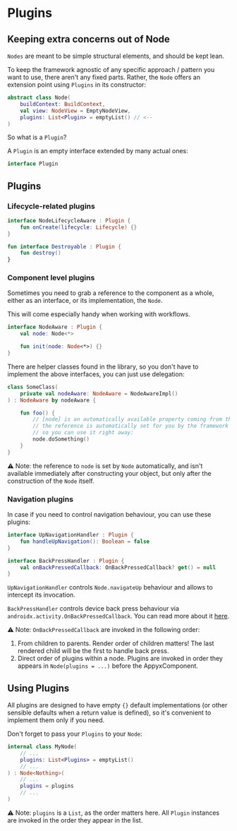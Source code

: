 # Plugins

## Keeping extra concerns out of Node

```Nodes``` are meant to be simple structural elements, and should be kept lean.

To keep the framework agnostic of any specific approach / pattern you want to use, there aren't any fixed parts. Rather, the ```Node``` offers an extension point using ```Plugins``` in its constructor:

```kotlin
abstract class Node(
    buildContext: BuildContext,
    val view: NodeView = EmptyNodeView,
    plugins: List<Plugin> = emptyList() // <--
)
```

So what is a ```Plugin```?

A ```Plugin``` is an empty interface extended by many actual ones:

```kotlin
interface Plugin

```

## Plugins

### Lifecycle-related plugins

```kotlin
interface NodeLifecycleAware : Plugin {
    fun onCreate(lifecycle: Lifecycle) {}
}

fun interface Destroyable : Plugin {
    fun destroy()
}
```


### Component level plugins

Sometimes you need to grab a reference to the component as a whole, either as an interface, or its implementation, the ```Node```.

This will come especially handy when working with workflows.


```kotlin
interface NodeAware : Plugin {
    val node: Node<*>

    fun init(node: Node<*>) {}
}
```

There are helper classes found in the library, so you don't have to implement the above interfaces, you can just use delegation:

```kotlin
class SomeClass(
    private val nodeAware: NodeAware = NodeAwareImpl()
) : NodeAware by nodeAware {

    fun foo() {
        // [node] is an automatically available property coming from the NodeAware interface
        // the reference is automatically set for you by the framework + the NodeAwareImpl class
        // so you can use it right away:
        node.doSomething()
    }
}
```

⚠️ Note: the reference to ```node``` is set by ```Node``` automatically, and isn't available immediately after constructing your object, but only after the construction of the ```Node``` itself.


### Navigation plugins

In case if you need to control navigation behaviour, you can use these plugins:

```kotlin
interface UpNavigationHandler : Plugin {
    fun handleUpNavigation(): Boolean = false
}

interface BackPressHandler : Plugin {
    val onBackPressedCallback: OnBackPressedCallback? get() = null
}
```

`UpNavigationHandler` controls `Node.navigateUp` behaviour and allows to intercept its invocation.

`BackPressHandler` controls device back press behaviour via `androidx.activity.OnBackPressedCallback`.
You can read more about it [here](https://developer.android.com/guide/navigation/navigation-custom-back).

⚠️ Note: `OnBackPressedCallback` are invoked in the following order:
1. From children to parents. Render order of children matters! The last rendered child will be the first to handle back press.
2. Direct order of plugins within a node. Plugins are invoked in order they appears in `Node(plugins = ...)` before the AppyxComponent. 


## Using Plugins 

All plugins are designed to have empty ```{}``` default implementations (or other sensible defaults when a return value is defined), so it's convenient to implement them only if you need.

Don't forget to pass your ```Plugins``` to your ```Node```:

```kotlin
internal class MyNode(
    // ...
    plugins: List<Plugins> = emptyList()
    // ...
) : Node<Nothing>(
    // ...
    plugins = plugins
    // ...
)
```

⚠️ Note: ```plugins``` is a ```List```, as the order matters here. All ```Plugin``` instances are invoked in the order they appear in the list.
